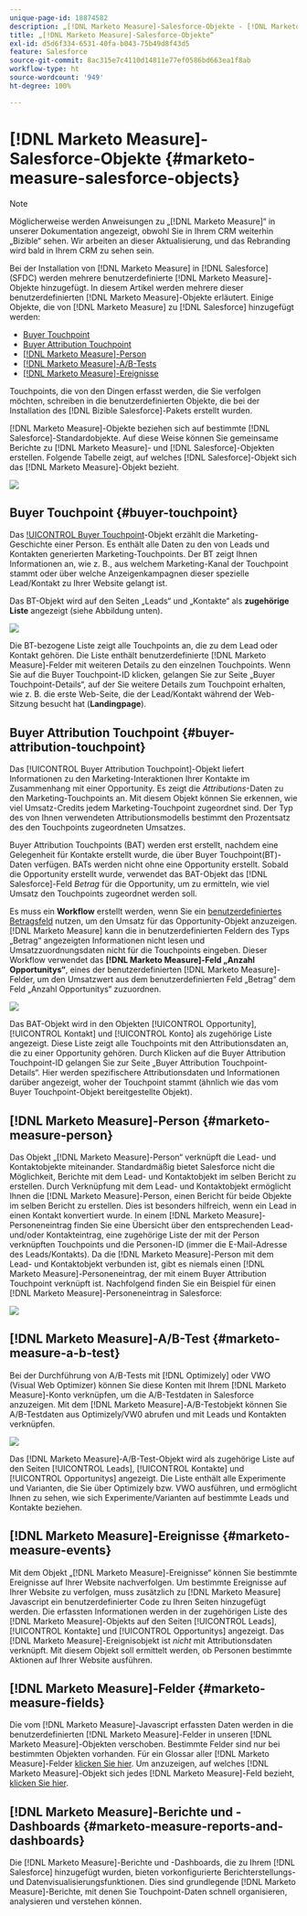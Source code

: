 ```yaml
---
unique-page-id: 18874582
description: „[!DNL Marketo Measure]-Salesforce-Objekte - [!DNL Marketo Measure] - Produktdokumentation“
title: „[!DNL Marketo Measure]-Salesforce-Objekte“
exl-id: d5d6f334-6531-40fa-b043-75b49d8f43d5
feature: Salesforce
source-git-commit: 8ac315e7c4110d14811e77ef0586bd663ea1f8ab
workflow-type: ht
source-wordcount: '949'
ht-degree: 100%

---
```


# [!DNL Marketo Measure]-Salesforce-Objekte {#marketo-measure-salesforce-objects}

>[!NOTE]
>
>Möglicherweise werden Anweisungen zu „[!DNL Marketo Measure]“ in unserer Dokumentation angezeigt, obwohl Sie in Ihrem CRM weiterhin „Bizible“ sehen. Wir arbeiten an dieser Aktualisierung, und das Rebranding wird bald in Ihrem CRM zu sehen sein.

Bei der Installation von [!DNL Marketo Measure] in [!DNL Salesforce] (SFDC) werden mehrere benutzerdefinierte [!DNL Marketo Measure]-Objekte hinzugefügt. In diesem Artikel werden mehrere dieser benutzerdefinierten [!DNL Marketo Measure]-Objekte erläutert. Einige Objekte, die von [!DNL Marketo Measure] zu [!DNL Salesforce] hinzugefügt werden:

* [Buyer Touchpoint](#touchpoint)
* [Buyer Attribution Touchpoint](#attribution)
* [[!DNL Marketo Measure]-Person](#person)
* [[!DNL Marketo Measure]-A/B-Tests](#ab)
* [[!DNL Marketo Measure]-Ereignisse](#events)

Touchpoints, die von den Dingen erfasst werden, die Sie verfolgen möchten, schreiben in die benutzerdefinierten Objekte, die bei der Installation des [!DNL Bizible Salesforce]-Pakets erstellt wurden.

[!DNL Marketo Measure]-Objekte beziehen sich auf bestimmte [!DNL Salesforce]-Standardobjekte. Auf diese Weise können Sie gemeinsame Berichte zu [!DNL Marketo Measure]- und [!DNL Salesforce]-Objekten erstellen. Folgende Tabelle zeigt, auf welches [!DNL Salesforce]-Objekt sich das [!DNL Marketo Measure]-Objekt bezieht.

![](assets/1-1.png)

## Buyer Touchpoint {#buyer-touchpoint}

Das [!UICONTROL Buyer Touchpoint](BT)-Objekt erzählt die Marketing-Geschichte einer Person. Es enthält alle Daten zu den von Leads und Kontakten generierten Marketing-Touchpoints. Der BT zeigt Ihnen Informationen an, wie z. B., aus welchem Marketing-Kanal der Touchpoint stammt oder über welche Anzeigenkampagnen dieser spezielle Lead/Kontakt zu Ihrer Website gelangt ist.

Das BT-Objekt wird auf den Seiten „Leads“ und „Kontakte“ als **zugehörige Liste** angezeigt (siehe Abbildung unten).

![](assets/2-1.png)

Die BT-bezogene Liste zeigt alle Touchpoints an, die zu dem Lead oder Kontakt gehören. Die Liste enthält benutzerdefinierte [!DNL Marketo Measure]-Felder mit weiteren Details zu den einzelnen Touchpoints. Wenn Sie auf die Buyer Touchpoint-ID klicken, gelangen Sie zur Seite „Buyer Touchpoint-Details“, auf der Sie weitere Details zum Touchpoint erhalten, wie z. B. die erste Web-Seite, die der Lead/Kontakt während der Web-Sitzung besucht hat (**Landingpage**).

## Buyer Attribution Touchpoint {#buyer-attribution-touchpoint}

Das [!UICONTROL Buyer Attribution Touchpoint]-Objekt liefert Informationen zu den Marketing-Interaktionen Ihrer Kontakte im Zusammenhang mit einer Opportunity. Es zeigt die *Attributions*-Daten zu den Marketing-Touchpoints an. Mit diesem Objekt können Sie erkennen, wie viel Umsatz-Credits jedem Marketing-Touchpoint zugeordnet sind. Der Typ des von Ihnen verwendeten Attributionsmodells bestimmt den Prozentsatz des den Touchpoints zugeordneten Umsatzes.

Buyer Attribution Touchpoints (BAT) werden erst erstellt, nachdem eine Gelegenheit für Kontakte erstellt wurde, die über Buyer Touchpoint(BT)-Daten verfügen. BATs werden nicht ohne eine Opportunity erstellt. Sobald die Opportunity erstellt wurde, verwendet das BAT-Objekt das [!DNL Salesforce]-Feld *Betrag* für die Opportunity, um zu ermitteln, wie viel Umsatz den Touchpoints zugeordnet werden soll.

Es muss ein **Workflow** erstellt werden, wenn Sie ein [benutzerdefiniertes Betragsfeld](/help/advanced-marketo-measure-features/custom-revenue-amount/using-a-custom-revenue-amount-field.md) nutzen, um den Umsatz für das Opportunity-Objekt anzuzeigen. [!DNL Marketo Measure] kann die in benutzerdefinierten Feldern des Typs „Betrag“ angezeigten Informationen nicht lesen und Umsatzzuordnungsdaten nicht für die Touchpoints eingeben. Dieser Workflow verwendet das **[!DNL Marketo Measure]-Feld „Anzahl Opportunitys“**, eines der benutzerdefinierten [!DNL Marketo Measure]-Felder, um den Umsatzwert aus dem benutzerdefinierten Feld „Betrag“ dem Feld „Anzahl Opportunitys“ zuzuordnen.

![](assets/3-1.png)

Das BAT-Objekt wird in den Objekten [!UICONTROL Opportunity], [!UICONTROL Kontakt] und [!UICONTROL Konto] als zugehörige Liste angezeigt. Diese Liste zeigt alle Touchpoints mit den Attributionsdaten an, die zu einer Opportunity gehören. Durch Klicken auf die Buyer Attribution Touchpoint-ID gelangen Sie zur Seite „Buyer Attribution Touchpoint-Details“. Hier werden spezifischere Attributionsdaten und Informationen darüber angezeigt, woher der Touchpoint stammt (ähnlich wie das vom Buyer Touchpoint-Objekt bereitgestellte Objekt).

## [!DNL Marketo Measure]-Person {#marketo-measure-person}

Das Objekt „[!DNL Marketo Measure]-Person“ verknüpft die Lead- und Kontaktobjekte miteinander. Standardmäßig bietet Salesforce nicht die Möglichkeit, Berichte mit dem Lead- und Kontaktobjekt im selben Bericht zu erstellen. Durch Verknüpfung mit dem Lead- und Kontaktobjekt ermöglicht Ihnen die [!DNL Marketo Measure]-Person, einen Bericht für beide Objekte im selben Bericht zu erstellen. Dies ist besonders hilfreich, wenn ein Lead in einen Kontakt konvertiert wurde. In einem [!DNL Marketo Measure]-Personeneintrag finden Sie eine Übersicht über den entsprechenden Lead- und/oder Kontakteintrag, eine zugehörige Liste der mit der Person verknüpften Touchpoints und die Personen-ID (immer die E-Mail-Adresse des Leads/Kontakts). Da die [!DNL Marketo Measure]-Person mit dem Lead- und Kontaktobjekt verbunden ist, gibt es niemals einen [!DNL Marketo Measure]-Personeneintrag, der mit einem Buyer Attribution Touchpoint verknüpft ist. Nachfolgend finden Sie ein Beispiel für einen [!DNL Marketo Measure]-Personeneintrag in Salesforce:

![](assets/4.png)

## [!DNL Marketo Measure]-A/B-Test {#marketo-measure-a-b-test}

Bei der Durchführung von A/B-Tests mit [!DNL Optimizely] oder VWO (Visual Web Optimizer) können Sie diese Konten mit Ihrem [!DNL Marketo Measure]-Konto verknüpfen, um die A/B-Testdaten in Salesforce anzuzeigen. Mit dem [!DNL Marketo Measure]-A/B-Testobjekt können Sie A/B-Testdaten aus Optimizely/VW0 abrufen und mit Leads und Kontakten verknüpfen.

![](assets/5.png)

Das [!DNL Marketo Measure]-A/B-Test-Objekt wird als zugehörige Liste auf den Seiten [!UICONTROL Leads], [!UICONTROL Kontakte] und [!UICONTROL Opportunitys] angezeigt. Die Liste enthält alle Experimente und Varianten, die Sie über Optimizely bzw. VWO ausführen, und ermöglicht Ihnen zu sehen, wie sich Experimente/Varianten auf bestimmte Leads und Kontakte beziehen.

## [!DNL Marketo Measure]-Ereignisse {#marketo-measure-events}

Mit dem Objekt „[!DNL Marketo Measure]-Ereignisse“ können Sie bestimmte Ereignisse auf Ihrer Website nachverfolgen. Um bestimmte Ereignisse auf Ihrer Website zu verfolgen, muss zusätzlich zu [!DNL Marketo Measure] Javascript ein benutzerdefinierter Code zu Ihren Seiten hinzugefügt werden. Die erfassten Informationen werden in der zugehörigen Liste des [!DNL Marketo Measure]-Objekts auf den Seiten [!UICONTROL Leads], [!UICONTROL Kontakte] und [!UICONTROL Opportunitys] angezeigt. Das [!DNL Marketo Measure]-Ereignisobjekt ist *nicht* mit Attributionsdaten verknüpft. Mit diesem Objekt soll ermittelt werden, ob Personen bestimmte Aktionen auf Ihrer Website ausführen.

## [!DNL Marketo Measure]-Felder {#marketo-measure-fields}

Die vom [!DNL Marketo Measure]-Javascript erfassten Daten werden in die benutzerdefinierten [!DNL Marketo Measure]-Felder in unseren [!DNL Marketo Measure]-Objekten verschoben. Bestimmte Felder sind nur bei bestimmten Objekten vorhanden. Für ein Glossar aller [!DNL Marketo Measure]-Felder [klicken Sie hier](/help/introduction-to-marketo-measure/overview-resources/glossary-of-marketo-measure-fields.md). Um anzuzeigen, auf welches [!DNL Marketo Measure]-Objekt sich jedes [!DNL Marketo Measure]-Feld bezieht, [klicken Sie hier](/help/configuration-and-setup/marketo-measure-and-salesforce/marketo-measure-object-and-field-taxonomy.md).

## [!DNL Marketo Measure]-Berichte und -Dashboards {#marketo-measure-reports-and-dashboards}

Die [!DNL Marketo Measure]-Berichte und -Dashboards, die zu Ihrem [!DNL Salesforce] hinzugefügt wurden, bieten vorkonfigurierte Berichterstellungs- und Datenvisualisierungsfunktionen. Dies sind grundlegende [!DNL Marketo Measure]-Berichte, mit denen Sie Touchpoint-Daten schnell organisieren, analysieren und verstehen können.
